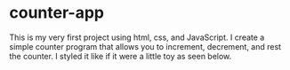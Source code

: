 # counter-app

This is my very first project using html, css, and JavaScript.
I create a simple counter program that allows you to increment, decrement, and rest the counter.
I styled it like if it were a little toy as seen below.

